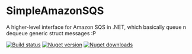 # SimpleAmazonSQS
A higher-level interface for Amazon SQS in .NET, which basically queue n dequeue generic struct messages :P

[![Build status](https://ci.appveyor.com/api/projects/status/3obyqfat117199b9?svg=true)](https://ci.appveyor.com/project/lfreneda/simpleamazonsqs)
[![Nuget version](https://img.shields.io/nuget/v/SimpleAmazonSQS.svg)](https://www.nuget.org/packages/SimpleAmazonSQS/)
[![Nuget downloads](https://img.shields.io/nuget/dt/SimpleAmazonSQS.svg)](https://www.nuget.org/packages/SimpleAmazonSQS/)



